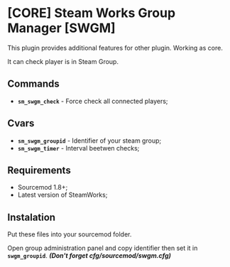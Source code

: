 # [CORE] Steam Works Group Manager [SWGM]
This plugin provides additional features for other plugin. Working as core.

It can check player is in Steam Group.

## Commands
- **`sm_swgm_check`** - Force check all connected players;

## Cvars
- **`sm_swgm_groupid`** - Identifier of your steam group;
- **`sm_swgm_timer`** - Interval beetwen checks;

## Requirements
- Sourcemod 1.8+;
- Latest version of SteamWorks;

## Instalation
Put these files into your sourcemod folder.

Open group administration panel and copy identifier then set it in **`swgm_groupid`**. ***(Don't forget cfg/sourcemod/swgm.cfg)***
